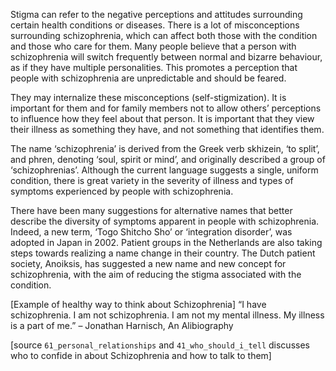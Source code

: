 Stigma can refer to the negative perceptions and attitudes surrounding
certain health conditions or diseases. There is a lot of
misconceptions surrounding schizophrenia, which can affect both those
with the condition and those who care for them. Many people believe
that a person with schizophrenia will switch frequently between normal
and bizarre behaviour, as if they have multiple personalities. This
promotes a perception that people with schizophrenia are unpredictable
and should be feared.

They may internalize these misconceptions (self-stigmization). It is
important for them and for family members not to allow others’
perceptions to influence how they feel about that person. It is
important that they view their illness as something they have, and not
something that identifies them.

The name ‘schizophrenia’ is derived from the Greek verb skhizein, ‘to
split’, and phren, denoting ‘soul, spirit or mind’, and originally
described a group of ‘schizophrenias’. Although the current language
suggests a single, uniform condition, there is great variety in the
severity of illness and types of symptoms experienced by people with
schizophrenia.

There have been many suggestions for alternative names that better
describe the diversity of symptoms apparent in people with
schizophrenia. Indeed, a new term, ‘Togo Shitcho Sho’ or ‘integration
disorder’, was adopted in Japan in 2002. Patient groups in the
Netherlands are also taking steps towards realizing a name change in
their country. The Dutch patient society, Anoiksis, has suggested a
new name and new concept for schizophrenia, with the aim of reducing
the stigma associated with the condition.

[Example of healthy way to think about Schizophrenia] “I have
schizophrenia. I am not schizophrenia. I am not my mental illness. My
illness is a part of me.” – Jonathan Harnisch, An Alibiography

[source `61_personal_relationships` and `41_who_should_i_tell`
discusses who to confide in about Schizophrenia and how to talk to
them]
